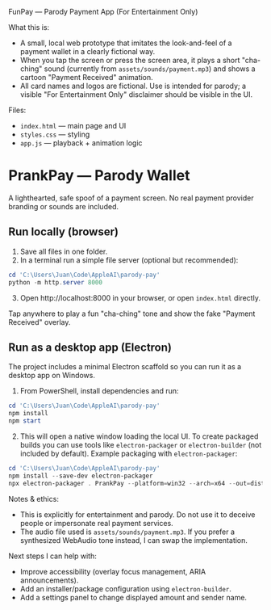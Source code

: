 FunPay — Parody Payment App (For Entertainment Only)

What this is:
- A small, local web prototype that imitates the look-and-feel of a payment wallet in a clearly fictional way.
- When you tap the screen or press the screen area, it plays a short "cha-ching" sound (currently from `assets/sounds/payment.mp3`) and shows a cartoon "Payment Received" animation.
- All card names and logos are fictional. Use is intended for parody; a visible "For Entertainment Only" disclaimer should be visible in the UI.

Files:
- `index.html` — main page and UI
- `styles.css` — styling
- `app.js` — playback + animation logic

# PrankPay — Parody Wallet

A lighthearted, safe spoof of a payment screen. No real payment provider branding or sounds are included.

## Run locally (browser)
1. Save all files in one folder.
2. In a terminal run a simple file server (optional but recommended):

```powershell
cd 'C:\Users\Juan\Code\AppleAI\parody-pay'
python -m http.server 8000
```

3. Open http://localhost:8000 in your browser, or open `index.html` directly.

Tap anywhere to play a fun "cha-ching" tone and show the fake "Payment Received" overlay.

## Run as a desktop app (Electron)
The project includes a minimal Electron scaffold so you can run it as a desktop app on Windows.

1. From PowerShell, install dependencies and run:

```powershell
cd 'C:\Users\Juan\Code\AppleAI\parody-pay'
npm install
npm start
```

2. This will open a native window loading the local UI. To create packaged builds you can use tools like `electron-packager` or `electron-builder` (not included by default). Example packaging with `electron-packager`:

```powershell
cd 'C:\Users\Juan\Code\AppleAI\parody-pay'
npm install --save-dev electron-packager
npx electron-packager . PrankPay --platform=win32 --arch=x64 --out=dist --overwrite
```

Notes & ethics:
- This is explicitly for entertainment and parody. Do not use it to deceive people or impersonate real payment services.
- The audio file used is `assets/sounds/payment.mp3`. If you prefer a synthesized WebAudio tone instead, I can swap the implementation.

Next steps I can help with:
- Improve accessibility (overlay focus management, ARIA announcements).
- Add an installer/package configuration using `electron-builder`.
- Add a settings panel to change displayed amount and sender name.
